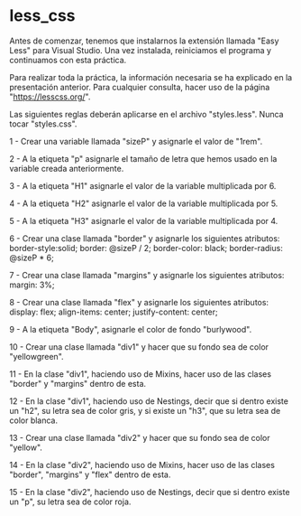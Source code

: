 # less_css

Antes de comenzar, tenemos que instalarnos la extensión llamada "Easy Less" para Visual Studio. Una vez instalada, reiniciamos el programa
y continuamos con esta práctica.

Para realizar toda la práctica, la información necesaria se ha explicado en la presentación anterior.
Para cualquier consulta, hacer uso de la página "https://lesscss.org/".

Las siguientes reglas deberán aplicarse en el archivo "styles.less". Nunca tocar "styles.css".

1 - Crear una variable llamada "sizeP" y asignarle el valor de "1rem".


2 - A la etiqueta "p" asignarle el tamaño de letra que hemos usado en la variable creada anteriormente.


3 - A la etiqueta "H1" asignarle el valor de la variable multiplicada por 6. 


4 - A la etiqueta "H2" asignarle el valor de la variable multiplicada por 5. 


5 - A la etiqueta "H3" asignarle el valor de la variable multiplicada por 4. 


6 - Crear una clase llamada "border" y asignarle los siguientes atributos:
    border-style:solid;
    border: @sizeP / 2;
    border-color: black;
    border-radius: @sizeP * 6;

7 - Crear una clase llamada "margins" y asignarle los siguientes atributos:
    margin: 3%;

8 - Crear una clase llamada "flex" y asignarle los siguientes atributos:
    display: flex;
    align-items: center;
    justify-content: center;

9 - A la etiqueta "Body", asignarle el color de fondo "burlywood".

10 - Crear una clase llamada "div1" y hacer que su fondo sea de color "yellowgreen".

11 - En la clase "div1", haciendo uso de Mixins, hacer uso de las clases "border" y "margins" dentro de esta.

12 - En la clase "div1", haciendo uso de Nestings, decir que si dentro existe un "h2", su letra sea de color gris, y si existe un "h3", que su letra sea de color blanca.

13 - Crear una clase llamada "div2" y hacer que su fondo sea de color "yellow".

14 - En la clase "div2", haciendo uso de Mixins, hacer uso de las clases "border", "margins" y "flex" dentro de esta.

15 - En la clase "div2", haciendo uso de Nestings, decir que si dentro existe un "p", su letra sea de color roja.
